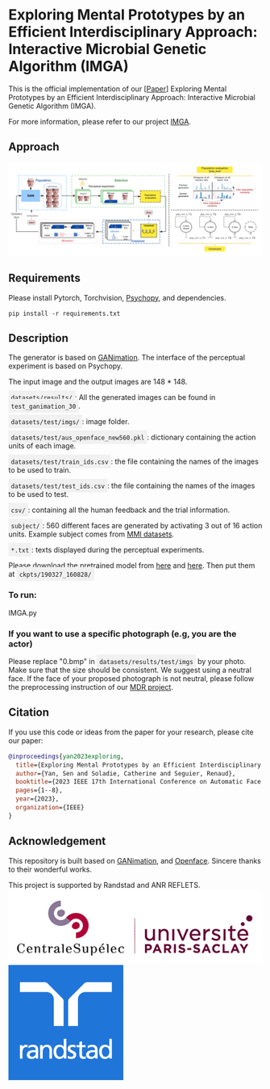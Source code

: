 # Exploring Mental Prototypes by an Efficient Interdisciplinary Approach: Interactive Microbial Genetic Algorithm (IMGA)
This is the official implementation of our [[Paper](https://hal.science/hal-04050608/document)] Exploring Mental Prototypes by an Efficient Interdisciplinary Approach: Interactive Microbial Genetic Algorithm (IMGA).

For more information, please refer to our project [IMGA](https://yansen0508.github.io/Interactive-Microbial-Genetic-Algorithm/).

## Approach
![General pipeline](Figs/pipeline.png)

## Requirements
Please install Pytorch, Torchvision, [Psychopy](https://www.psychopy.org/), and dependencies.
```shell
pip install -r requirements.txt
```

## Description
The generator is based on [GANimation](https://github.com/albertpumarola/GANimation).
The interface of the perceptual experiment is based on Psychopy.

The input image and the output images are 148 * 148.

<span style="background-color: #f1f1f1; padding: 5px;"><code>datasets/results/</code></span>:
All the generated images can be found in <span style="background-color: #f1f1f1; padding: 5px;"><code>test_ganimation_30</code></span>.

<span style="background-color: #f1f1f1; padding: 5px;"><code>datasets/test/imgs/</code></span>: image folder.

<span style="background-color: #f1f1f1; padding: 5px;"><code>datasets/test/aus_openface_new560.pkl</code></span>: dictionary containing the action units of each image.

<span style="background-color: #f1f1f1; padding: 5px;"><code>datasets/test/train_ids.csv</code></span>: the file containing the names of the images to be used to train.

<span style="background-color: #f1f1f1; padding: 5px;"><code>datasets/test/test_ids.csv</code></span>: the file containing the names of the images to be used to test.

<span style="background-color: #f1f1f1; padding: 5px;"><code>csv/</code></span>: containing all the human feedback and the trial information.

<span style="background-color: #f1f1f1; padding: 5px;"><code>subject/</code></span>: 560 different faces are generated by activating 3 out of 16 action units. 
Example subject comes from [MMI datasets](https://mmifacedb.eu/).

<span style="background-color: #f1f1f1; padding: 5px;"><code>*.txt</code></span>: texts displayed during the perceptual experiments.

Please download the pretrained model from [here](https://drive.google.com/file/d/1f9moiWKiyPMJ9wtrihJY6yeAKVed9SXg/view?usp=sharing) and [here](https://drive.google.com/file/d/1geTeVf0v8was3GdBjLbeTnv_uLpbLPl6/view?usp=sharing).  Then put them at <span style="background-color: #f1f1f1; padding: 5px;"><code>ckpts/190327_160828/</code></span>

### To run: 
IMGA.py

### If you want to use a specific photograph (e.g, you are the actor)
Please replace "0.bmp" in <span style="background-color: #f1f1f1; padding: 5px;"><code>datasets/results/test/imgs</code></span> by your photo. Make sure that the size should be consistent. We suggest using a neutral face. If the face of your proposed photograph is not neutral, please follow the preprocessing instruction of our [MDR project](https://github.com/yansen0508/Mental-Deep-Reverse-Engineering#generating-560-different-facial-expressions-by-a-specific-actor).


## Citation
If you use this code or ideas from the paper for your research, please cite our paper:
```BibTeX
@inproceedings{yan2023exploring,
  title={Exploring Mental Prototypes by an Efficient Interdisciplinary Approach: Interactive Microbial Genetic Algorithm},
  author={Yan, Sen and Soladie, Catherine and Seguier, Renaud},
  booktitle={2023 IEEE 17th International Conference on Automatic Face and Gesture Recognition (FG)},
  pages={1--8},
  year={2023},
  organization={IEEE}
}
```

## Acknowledgement
This repository is built based on [GANimation](https://github.com/albertpumarola/GANimation), and [Openface](https://github.com/TadasBaltrusaitis/OpenFace). Sincere thanks to their wonderful works.

This project is supported by Randstad and ANR REFLETS.
![CentraleSupelec](Figs/logo1.png)
![Randstad](Figs/logo2.png)
